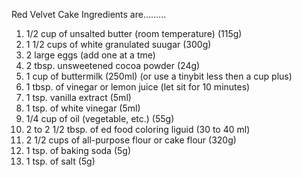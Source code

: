 Red Velvet Cake Ingredients are.........


1. 1/2 cup of unsalted butter (room temperature) (115g)
2. 1 1/2 cups of white granulated suugar (300g)
3. 2 large eggs (add one at a tme)
4. 2 tbsp. unsweetened cocoa powder (24g)
5. 1 cup of buttermilk (250ml) (or use a tinybit less then a cup plus)
6. 1 tbsp. of vinegar or lemon juice (let sit for 10 minutes)
7. 1 tsp. vanilla extract (5ml)
8. 1 tsp. of white vinegar (5ml)
9. 1/4 cup of oil (vegetable, etc.) (55g)
10. 2 to 2 1/2 tbsp. of ed food coloring liguid (30 to 40 ml)
11. 2 1/2 cups of all-purpose flour or cake flour (320g)
12. 1 tsp. of baking soda (5g)
13. 1 tsp. of salt (5g)